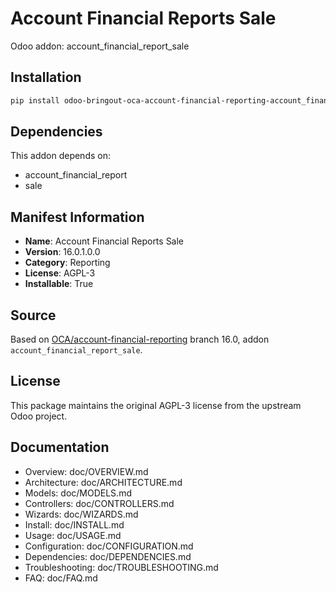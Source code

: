 # Account Financial Reports Sale

Odoo addon: account_financial_report_sale

## Installation

```bash
pip install odoo-bringout-oca-account-financial-reporting-account_financial_report_sale
```

## Dependencies

This addon depends on:
- account_financial_report
- sale

## Manifest Information

- **Name**: Account Financial Reports Sale
- **Version**: 16.0.1.0.0
- **Category**: Reporting
- **License**: AGPL-3
- **Installable**: True

## Source

Based on [OCA/account-financial-reporting](https://github.com/OCA/account-financial-reporting) branch 16.0, addon `account_financial_report_sale`.

## License

This package maintains the original AGPL-3 license from the upstream Odoo project.

## Documentation

- Overview: doc/OVERVIEW.md
- Architecture: doc/ARCHITECTURE.md
- Models: doc/MODELS.md
- Controllers: doc/CONTROLLERS.md
- Wizards: doc/WIZARDS.md
- Install: doc/INSTALL.md
- Usage: doc/USAGE.md
- Configuration: doc/CONFIGURATION.md
- Dependencies: doc/DEPENDENCIES.md
- Troubleshooting: doc/TROUBLESHOOTING.md
- FAQ: doc/FAQ.md
